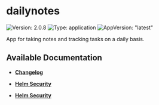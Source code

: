 # dailynotes

![Version: 2.0.8](https://img.shields.io/badge/Version-2.0.8-informational?style=flat-square) ![Type: application](https://img.shields.io/badge/Type-application-informational?style=flat-square) ![AppVersion: "latest"](https://img.shields.io/badge/AppVersion-"latest"-informational?style=flat-square)

App for taking notes and tracking tasks on a daily basis.


## Available Documentation

- [**Changelog**](CHANGELOG)

- [**Helm Security**](container-security)

- [**Helm Security**](helm-security)

